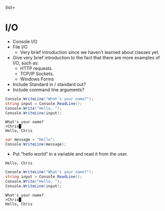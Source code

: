 (io)=
# I/O

- Console I/O
- File I/O
  - Very brief introduction since we haven't learned about classes yet.
- Give very brief introduction to the fact that there are more examples of I/O, such as:
  - HTTP requests.
  - TCP/IP Sockets.
  - Windows Forms
- Include Standard in / standard out?
- Include command line arguments?


```csharp
Console.WriteLine("What's your name?");
string input = Console.ReadLine();
Console.Write("Hello, ");
Console.WriteLine(input);
```

```output
What's your name?
>Chris█
Hello, Chris
```


```csharp
var message = "Hello";
Console.WriteLine(message);
```

- Put “hello world” in a variable and read it from the user.

```output
Hello, Chris
```

```csharp
Console.WriteLine("What's your name?");
string input = Console.ReadLine();
Console.Write("Hello, ");
Console.WriteLine(input);
```

```output
What's your name?
>Chris█
Hello, Chris
```
